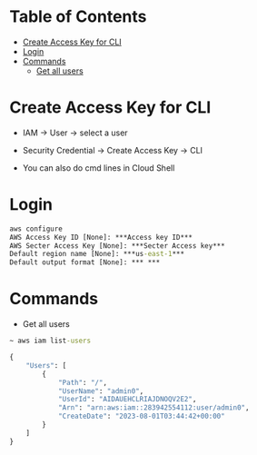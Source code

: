 # Table of Contents
- [Create Access Key for CLI](#create-access-key-for-cli)
- [Login](#login)
- [Commands](#commands)
  - [Get all users](#get-all-users)

# Create Access Key for CLI
- IAM -> User -> select a user
- Security Credential -> Create Access Key -> CLI

- You can also do cmd lines in Cloud Shell


# Login
```cmd
aws configure
AWS Access Key ID [None]: ***Access key ID***
AWS Secter Access Key [None]: ***Secter Access key***
Default region name [None]: ***us-east-1***
Default output format [None]: *** ***
``` 

# Commands
- Get all users
```cmd
~ aws iam list-users

{
    "Users": [
        {
            "Path": "/",
            "UserName": "admin0",
            "UserId": "AIDAUEHCLRIAJDNOQV2E2",
            "Arn": "arn:aws:iam::283942554112:user/admin0",
            "CreateDate": "2023-08-01T03:44:42+00:00"
        }
    ]
}
```
